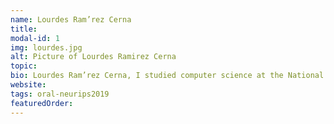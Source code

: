 ```yaml
---
name: Lourdes Ram’rez Cerna
title: 
modal-id: 1
img: lourdes.jpg      
alt: Picture of Lourdes Ramirez Cerna
topic: 
bio: Lourdes Ram’rez Cerna, I studied computer science at the National University of Trujillo, Peru. I won a scholarship to study for a master's degree in computer science at the Federal University of Ouro Preto, Brazil. Recently, I'm working as a junior faculty at my alma mater. I have experience in Computer Science, focusing on Image Processing, Computer Vision, and Pattern Recognition.
website: 
tags: oral-neurips2019
featuredOrder: 
---
```

